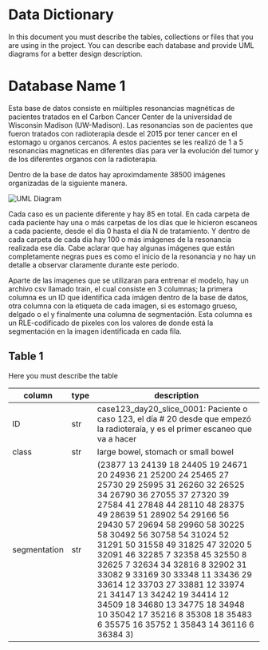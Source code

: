 # Data Dictionary

In this document you must describe the tables, collections or files that you are using in the project. You can describe each database and provide UML diagrams for a better design description.

# Database Name 1

Esta base de datos consiste en múltiples resonancias magnéticas de pacientes tratados en el Carbon Cancer Center de la universidad de Wisconsin Madison (UW-Madison). 
Las resonancias son de pacientes que fueron tratados con radioterapia desde el 2015 por tener cancer en el estomago u organos cercanos. A estos pacientes se les realizó
de 1 a 5 resonancias magneticas en diferentes días para ver la evolución del tumor y de los diferentes organos con la radioterapia. 

Dentro de la base de datos hay aproximdamente 38500 imágenes organizadas de la siguiente manera.

![UML Diagram](/file/uml/database1)

Cada caso es un paciente diferente y hay 85 en total. En cada carpeta de cada paciente hay una o más carpetas de los días que le hicieron escaneos a cada paciente, desde el día 0 hasta el día N de tratamiento. Y dentro de cada carpeta de cada día hay 100 o más imágenes de la resonancia realizada ese día. Cabe aclarar que hay algunas imágenes que están completamente negras pues es como el inicio de la resonancia y no hay un detalle a observar claramente durante este periodo.

Aparte de las imagenes que se utilizaran para entrenar el modelo, hay un archivo csv llamado train, el cual consiste en 3 columnas; la primera columna es un ID que identifica cada imágen dentro de la base de datos, otra columna con la etiqueta de cada imagen, si es estomago grueso, delgado o el y finalmente una columna de segmentación. Esta columna es un RLE-codificado de pixeles con los valores de donde está la segmentación en la imagen identificada en cada fila. 

## Table 1

Here you must describe the table

| column | type | description |
| --- | --- | --- |
| ID | str | case123_day20_slice_0001: Paciente o caso 123, el día # 20 desde que empezó la radioteraía, y es el primer escaneo que va a hacer|
| class | str | large bowel, stomach or small bowel |
|segmentation | str | (23877 13 24139 18 24405 19 24671 20 24936 21 25200 24 25465 27 25730 29 25995 31 26260 32 26525 34 26790 36 27055 37 27320 39 27584 41 27848 44 28110 48 28375 49 28639 51 28902 54 29166 56 29430 57 29694 58 29960 58 30225 58 30492 56 30758 54 31024 52 31291 50 31558 49 31825 47 32020 5 32091 46 32285 7 32358 45 32550 8 32625 7 32634 34 32816 8 32902 31 33082 9 33169 30 33348 11 33436 29 33614 12 33703 27 33881 12 33974 21 34147 13 34242 19 34414 12 34509 18 34680 13 34775 18 34948 10 35042 17 35216 8 35308 18 35483 6 35575 16 35752 1 35843 14 36116 6 36384 3) | 
